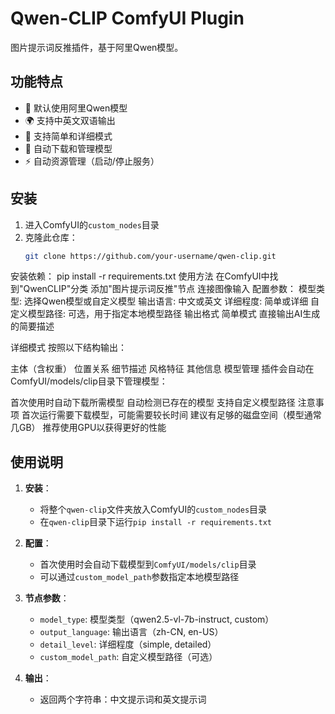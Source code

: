 # Qwen-CLIP ComfyUI Plugin

图片提示词反推插件，基于阿里Qwen模型。

## 功能特点

- 🤖 默认使用阿里Qwen模型
- 🌍 支持中英文双语输出
- 📝 支持简单和详细模式
- 🔄 自动下载和管理模型
- ⚡ 自动资源管理（启动/停止服务）

## 安装

1. 进入ComfyUI的`custom_nodes`目录
2. 克隆此仓库：
   ```bash
   git clone https://github.com/your-username/qwen-clip.git
安装依赖：
pip install -r requirements.txt
使用方法
在ComfyUI中找到"QwenCLIP"分类
添加"图片提示词反推"节点
连接图像输入
配置参数：
模型类型: 选择Qwen模型或自定义模型
输出语言: 中文或英文
详细程度: 简单或详细
自定义模型路径: 可选，用于指定本地模型路径
输出格式
简单模式
直接输出AI生成的简要描述

详细模式
按照以下结构输出：

主体（含权重）
位置关系
细节描述
风格特征
其他信息
模型管理
插件会自动在ComfyUI/models/clip目录下管理模型：

首次使用时自动下载所需模型
自动检测已存在的模型
支持自定义模型路径
注意事项
首次运行需要下载模型，可能需要较长时间
建议有足够的磁盘空间（模型通常几GB）
推荐使用GPU以获得更好的性能

## 使用说明

1. **安装**：
   - 将整个`qwen-clip`文件夹放入ComfyUI的`custom_nodes`目录
   - 在`qwen-clip`目录下运行`pip install -r requirements.txt`

2. **配置**：
   - 首次使用时会自动下载模型到`ComfyUI/models/clip`目录
   - 可以通过`custom_model_path`参数指定本地模型路径

3. **节点参数**：
   - `model_type`: 模型类型（qwen2.5-vl-7b-instruct, custom）
   - `output_language`: 输出语言（zh-CN, en-US）
   - `detail_level`: 详细程度（simple, detailed）
   - `custom_model_path`: 自定义模型路径（可选）

4. **输出**：
   - 返回两个字符串：中文提示词和英文提示词